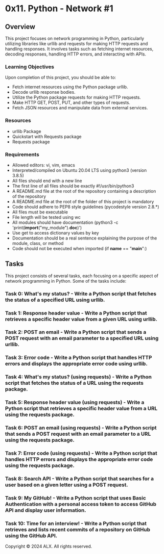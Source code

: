 # 0x11. Python - Network #1
## Overview
This project focuses on network programming in Python, particularly utilizing libraries like urllib and requests for making HTTP requests and handling responses. It involves tasks such as fetching internet resources, decoding responses, handling HTTP errors, and interacting with APIs.

### Learning Objectives
Upon completion of this project, you should be able to:

* Fetch internet resources using the Python package urllib.
* Decode urllib response bodies.
* Utilize the Python package requests for making HTTP requests.
* Make HTTP GET, POST, PUT, and other types of requests.
* Fetch JSON resources and manipulate data from external services.
### Resources
- urllib Package
- Quickstart with Requests package
- Requests package
### Requirements
- Allowed editors: vi, vim, emacs
- Interpreted/compiled on Ubuntu 20.04 LTS using python3 (version 3.8.5)
- All files should end with a new line
- The first line of all files should be exactly #!/usr/bin/python3
- A README.md file at the root of the repository containing a description of the repository
- A README.md file at the root of the folder of this project is mandatory
- Code should adhere to PEP8 style guidelines (pycodestyle version 2.8.*)
- All files must be executable
- File length will be tested using wc
- All modules should have documentation (python3 -c 'print(__import__("my_module").__doc__)')
- Use get to access dictionary values by key
- Documentation should be a real sentence explaining the purpose of the module, class, or method
- Code should not be executed when imported (if __name__ == "__main__":)
## Tasks
This project consists of several tasks, each focusing on a specific aspect of network programming in Python. Some of the tasks include:

### Task 0: What's my status? - Write a Python script that fetches the status of a specified URL using urllib.
### Task 1: Response header value - Write a Python script that retrieves a specific header value from a given URL using urllib.
### Task 2: POST an email - Write a Python script that sends a POST request with an email parameter to a specified URL using urllib.
### Task 3: Error code - Write a Python script that handles HTTP errors and displays the appropriate error code using urllib.
### Task 4: What's my status? (using requests) - Write a Python script that fetches the status of a URL using the requests package.
### Task 5: Response header value (using requests) - Write a Python script that retrieves a specific header value from a URL using the requests package.
### Task 6: POST an email (using requests) - Write a Python script that sends a POST request with an email parameter to a URL using the requests package.
### Task 7: Error code (using requests) - Write a Python script that handles HTTP errors and displays the appropriate error code using the requests package.
### Task 8: Search API - Write a Python script that searches for a user based on a given letter using a POST request.
### Task 9: My GitHub! - Write a Python script that uses Basic Authentication with a personal access token to access GitHub API and display user information.
### Task 10: Time for an interview! - Write a Python script that retrieves and lists recent commits of a repository on GitHub using the GitHub API.

Copyright
© 2024 ALX. All rights reserved.


